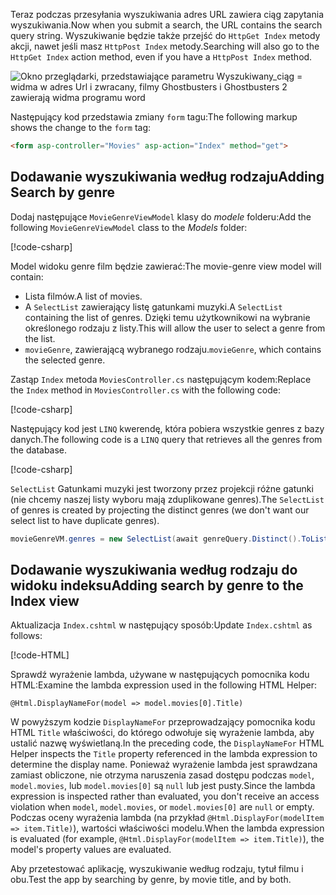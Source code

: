 <!--
[!code-html[](../../tutorials/first-mvc-app/start-mvc/sample/MvcMovie/Views/Shared/_Layout.cshtml?highlight=7,31)]


[!code-csharp[](../../tutorials/first-mvc-app/start-mvc/sample/MvcMovie/Controllers/MoviesController.cs?name=snippet_1stSearch)]

[!code-csharp[](../../tutorials/first-mvc-app/start-mvc/sample/MvcMovie/Controllers/MoviesController.cs?name=snippet_SearchNull)]

![Index view](../../tutorials/first-mvc-app/search/_static/ghost.png)


[!code-csharp[](../../tutorials/first-mvc-app/start-mvc/sample/MvcMovie/Startup.cs?highlight=5&name=snippet_1)]

--> 

<span data-ttu-id="219bf-101">Teraz podczas przesyłania wyszukiwania adres URL zawiera ciąg zapytania wyszukiwania.</span><span class="sxs-lookup"><span data-stu-id="219bf-101">Now when you submit a search, the URL contains the search query string.</span></span> <span data-ttu-id="219bf-102">Wyszukiwanie będzie także przejść do `HttpGet Index` metody akcji, nawet jeśli masz `HttpPost Index` metody.</span><span class="sxs-lookup"><span data-stu-id="219bf-102">Searching will also go to the `HttpGet Index` action method, even if you have a `HttpPost Index` method.</span></span>

![Okno przeglądarki, przedstawiające parametru Wyszukiwany_ciąg = widma w adres Url i zwracany, filmy Ghostbusters i Ghostbusters 2 zawierają widma programu word](../../tutorials/first-mvc-app/search/_static/search_get.png)

<span data-ttu-id="219bf-104">Następujący kod przedstawia zmiany `form` tagu:</span><span class="sxs-lookup"><span data-stu-id="219bf-104">The following markup shows the change to the `form` tag:</span></span>

```html
<form asp-controller="Movies" asp-action="Index" method="get">
   ```

## <a name="adding-search-by-genre"></a><span data-ttu-id="219bf-105">Dodawanie wyszukiwania według rodzaju</span><span class="sxs-lookup"><span data-stu-id="219bf-105">Adding Search by genre</span></span>

<span data-ttu-id="219bf-106">Dodaj następujące `MovieGenreViewModel` klasy do *modele* folderu:</span><span class="sxs-lookup"><span data-stu-id="219bf-106">Add the following `MovieGenreViewModel` class to the *Models* folder:</span></span>

[!code-csharp[](../../tutorials/first-mvc-app/start-mvc/sample/MvcMovie/Models/MovieGenreViewModel.cs)]

<span data-ttu-id="219bf-107">Model widoku genre film będzie zawierać:</span><span class="sxs-lookup"><span data-stu-id="219bf-107">The movie-genre view model will contain:</span></span>

   * <span data-ttu-id="219bf-108">Lista filmów.</span><span class="sxs-lookup"><span data-stu-id="219bf-108">A list of movies.</span></span>
   * <span data-ttu-id="219bf-109">A `SelectList` zawierający listę gatunkami muzyki.</span><span class="sxs-lookup"><span data-stu-id="219bf-109">A `SelectList` containing the list of genres.</span></span> <span data-ttu-id="219bf-110">Dzięki temu użytkownikowi na wybranie określonego rodzaju z listy.</span><span class="sxs-lookup"><span data-stu-id="219bf-110">This will allow the user to select a genre from the list.</span></span>
   * <span data-ttu-id="219bf-111">`movieGenre`, zawierającą wybranego rodzaju.</span><span class="sxs-lookup"><span data-stu-id="219bf-111">`movieGenre`, which contains the selected genre.</span></span>

<span data-ttu-id="219bf-112">Zastąp `Index` metoda `MoviesController.cs` następującym kodem:</span><span class="sxs-lookup"><span data-stu-id="219bf-112">Replace the `Index` method in `MoviesController.cs` with the following code:</span></span>

[!code-csharp[](../../tutorials/first-mvc-app/start-mvc/sample/MvcMovie/Controllers/MoviesController.cs?name=snippet_SearchGenre)]

<span data-ttu-id="219bf-113">Następujący kod jest `LINQ` kwerendę, która pobiera wszystkie genres z bazy danych.</span><span class="sxs-lookup"><span data-stu-id="219bf-113">The following code is a `LINQ` query that retrieves all the genres from the database.</span></span>

[!code-csharp[](../../tutorials/first-mvc-app/start-mvc/sample/MvcMovie/Controllers/MoviesController.cs?name=snippet_LINQ)]

<span data-ttu-id="219bf-114">`SelectList` Gatunkami muzyki jest tworzony przez projekcji różne gatunki (nie chcemy naszej listy wyboru mają zduplikowane genres).</span><span class="sxs-lookup"><span data-stu-id="219bf-114">The `SelectList` of genres is created by projecting the distinct genres (we don't want our select list to have duplicate genres).</span></span>

```csharp
movieGenreVM.genres = new SelectList(await genreQuery.Distinct().ToListAsync())
   ```

## <a name="adding-search-by-genre-to-the-index-view"></a><span data-ttu-id="219bf-115">Dodawanie wyszukiwania według rodzaju do widoku indeksu</span><span class="sxs-lookup"><span data-stu-id="219bf-115">Adding search by genre to the Index view</span></span>

<span data-ttu-id="219bf-116">Aktualizacja `Index.cshtml` w następujący sposób:</span><span class="sxs-lookup"><span data-stu-id="219bf-116">Update `Index.cshtml` as follows:</span></span>

[!code-HTML[](../../tutorials/first-mvc-app/start-mvc/sample/MvcMovie/Views/Movies/IndexFormGenreNoRating.cshtml?highlight=1,15,16,17,28,31,34,37,43)]

<span data-ttu-id="219bf-117">Sprawdź wyrażenie lambda, używane w następujących pomocnika kodu HTML:</span><span class="sxs-lookup"><span data-stu-id="219bf-117">Examine the lambda expression used in the following HTML Helper:</span></span>

`@Html.DisplayNameFor(model => model.movies[0].Title)`
 
<span data-ttu-id="219bf-118">W powyższym kodzie `DisplayNameFor` przeprowadzający pomocnika kodu HTML `Title` właściwości, do którego odwołuje się wyrażenie lambda, aby ustalić nazwę wyświetlaną.</span><span class="sxs-lookup"><span data-stu-id="219bf-118">In the preceding code, the `DisplayNameFor` HTML Helper inspects the `Title` property referenced in the lambda expression to determine the display name.</span></span> <span data-ttu-id="219bf-119">Ponieważ wyrażenie lambda jest sprawdzana zamiast obliczone, nie otrzyma naruszenia zasad dostępu podczas `model`, `model.movies`, lub `model.movies[0]` są `null` lub jest pusty.</span><span class="sxs-lookup"><span data-stu-id="219bf-119">Since the lambda expression is inspected rather than evaluated, you don't receive an access violation when `model`, `model.movies`, or `model.movies[0]` are `null` or empty.</span></span> <span data-ttu-id="219bf-120">Podczas oceny wyrażenia lambda (na przykład `@Html.DisplayFor(modelItem => item.Title)`), wartości właściwości modelu.</span><span class="sxs-lookup"><span data-stu-id="219bf-120">When the lambda expression is evaluated (for example, `@Html.DisplayFor(modelItem => item.Title)`), the model's property values are evaluated.</span></span>

<span data-ttu-id="219bf-121">Aby przetestować aplikację, wyszukiwanie według rodzaju, tytuł filmu i obu.</span><span class="sxs-lookup"><span data-stu-id="219bf-121">Test the app by searching by genre, by movie title, and by both.</span></span>
